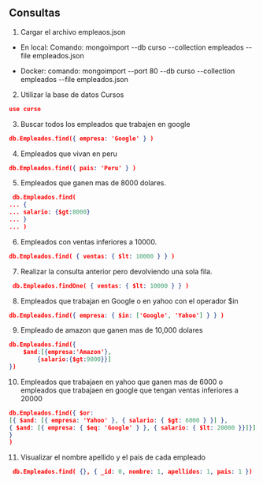 ## Consultas 

1. Cargar el archivo empleaos.json

- En local:
    Comando:
      mongoimport --db curso --collection empleados --file empleados.json

- Docker:
    comando:
      mongoimport --port 80 --db curso --collection empleados --file empleados.json

2. Utilizar la base de datos Cursos

``` json
use curso
```

3. Buscar todos los empleados que trabajen en google
``` json
db.Empleados.find({ empresa: 'Google' } )
```
4. Empleados que vivan en peru
``` json
db.Empleados.find({ pais: 'Peru' } )
```
5. Empleados que ganen mas de 8000 dolares.
``` json
 db.Empleados.find(
... {
... salario: {$gt:8000}
... }
... )
```
6. Empleados con ventas inferiores a 10000.
``` json
db.Empleados.find( { ventas: { $lt: 10000 } } )
```
7. Realizar la consulta anterior pero devolviendo una sola fila.
``` json
 db.Empleados.findOne( { ventas: { $lt: 10000 } } )
 ```
8. Empleados que trabajan en Google o en yahoo con el operador $in
``` json
db.Empleados.find({ empresa: { $in: ['Google', 'Yahoo'] } } ) 
 ```
9. Empleado de amazon que ganen mas de 10,000 dolares
``` json
db.Empleados.find({
    $and:[{empresa:'Amazon'},
        {salario:{$gt:9000}}]
})
 ```
10. Empleados que trabajaen en yahoo que ganen mas de 6000 o empleados 
que trabajaen en google que tengan ventas inferiores a 20000
``` json
db.Empleados.find({ $or: 
[{ $and: [{ empresa: 'Yahoo' }, { salario: { $gt: 6000 } }] },
{ $and: [{ empresa: { $eq: 'Google' } }, { salario: { $lt: 20000 }}]}] 
} 
)
```
11. Visualizar el nombre apellido y el pais de cada empleado
``` json
 db.Empleados.find( {}, { _id: 0, nombre: 1, apellidos: 1, pais: 1 }) 
 ```